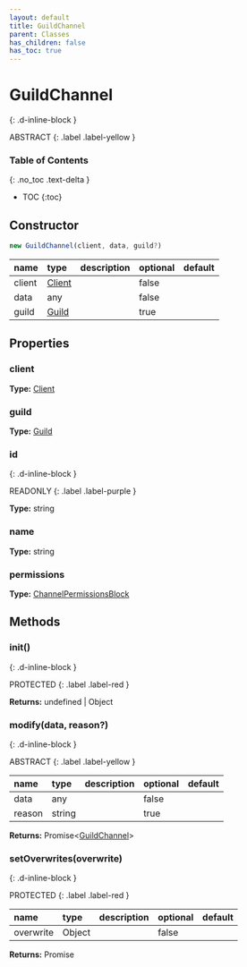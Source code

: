 ```yaml
---
layout: default
title: GuildChannel
parent: Classes
has_children: false
has_toc: true
---
```


# GuildChannel
{: .d-inline-block }

ABSTRACT
{: .label .label-yellow }

### Table of Contents
{: .no_toc .text-delta }

- TOC
{:toc}
## Constructor
```js
new GuildChannel(client, data, guild?)
```
| name | type | description | optional | default |
|:-----|:-----|:------------|:---------|:--------|
| client | [Client](classes/Client) |  | false |  |
| data | any |  | false |  |
| guild | [Guild](classes/Guild) |  | true |  |

## Properties
### client
**Type:** [Client](classes/Client)

### guild
**Type:** [Guild](classes/Guild)

### id
{: .d-inline-block }

READONLY
{: .label .label-purple }

**Type:** string

### name
**Type:** string

### permissions
**Type:** [ChannelPermissionsBlock](classes/ChannelPermissionsBlock)

## Methods
### init()
{: .d-inline-block }

PROTECTED
{: .label .label-red }

**Returns:** undefined | Object

### modify(data, reason?)
{: .d-inline-block }

ABSTRACT
{: .label .label-yellow }

| name | type | description | optional | default |
|:-----|:-----|:------------|:---------|:--------|
| data | any |  | false |  |
| reason | string |  | true |  |

**Returns:** Promise<[GuildChannel](classes/GuildChannel)>

### setOverwrites(overwrite)
{: .d-inline-block }

PROTECTED
{: .label .label-red }

| name | type | description | optional | default |
|:-----|:-----|:------------|:---------|:--------|
| overwrite | Object |  | false |  |

**Returns:** Promise<void>

